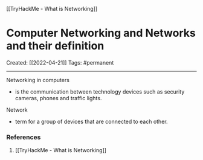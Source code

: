 [[TryHackMe - What is Networking]]

# Computer Networking and Networks and their definition
Created:  [[2022-04-21]]
Tags: #permanent 

---
Networking in computers 
- is the communication between technology devices such as security cameras, phones and  traffic lights.

Network
- term for a group of devices that are connected to each other. 










### References
1. [[TryHackMe - What is Networking]]